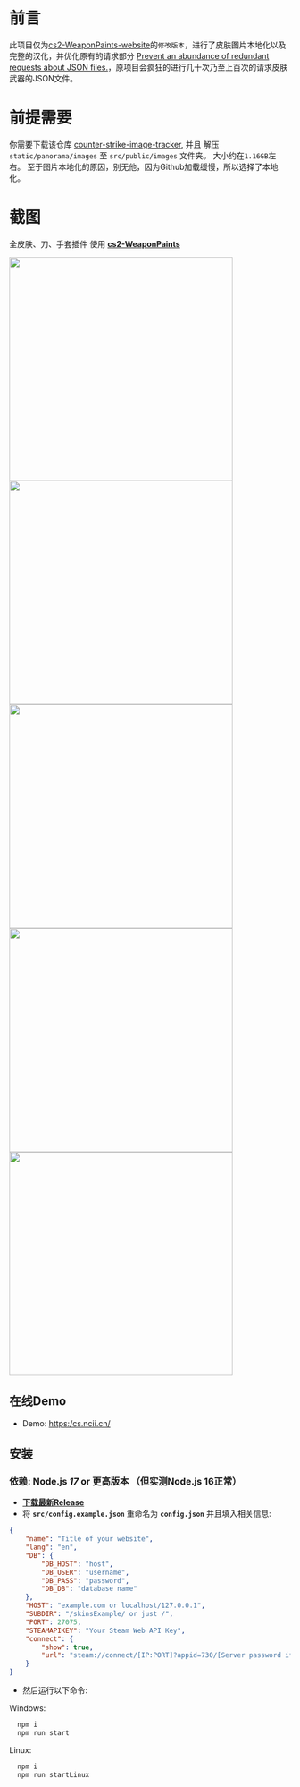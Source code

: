 # 前言
此项目仅为[cs2-WeaponPaints-website](https://github.com/L1teD/cs2-WeaponPaints-website)的`修改版本`，进行了皮肤图片本地化以及完整的汉化，并优化原有的请求部分 [Prevent an abundance of redundant requests about JSON files.](https://github.com/L1teD/cs2-WeaponPaints-website/pull/12)，原项目会疯狂的进行几十次乃至上百次的请求皮肤武器的JSON文件。

# 前提需要

你需要下载该仓库 [counter-strike-image-tracker](https://github.com/ByMykel/counter-strike-image-tracker/), 并且 解压 `static/panorama/images` 至 `src/public/images` 文件夹。
大小约在`1.16GB`左右。
至于图片本地化的原因，别无他，因为Github加载缓慢，所以选择了本地化。

# 截图

全皮肤、刀、手套插件 使用 **[cs2-WeaponPaints](https://github.com/Nereziel/cs2-WeaponPaints/)**

<div>
    <img src="https://github.com/L1teD/cs2-WeaponPaints-website/blob/main/previews/1.png?raw=true" width="400">
    <img src="https://github.com/L1teD/cs2-WeaponPaints-website/blob/main/previews/2.png?raw=true" width="400">
    <img src="https://github.com/L1teD/cs2-WeaponPaints-website/blob/main/previews/3.png?raw=true" width="400">
    <img src="https://github.com/L1teD/cs2-WeaponPaints-website/blob/main/previews/4.png?raw=true" width="400">
    <img src="https://github.com/L1teD/cs2-WeaponPaints-website/blob/main/previews/5.png?raw=true" width="400">
</div>


## 在线Demo
- Demo: [https:/cs.ncii.cn/](https:/cs.ncii.cn/)

## 安装

### 依赖: Node.js *17* or 更高版本 （但实测Node.js 16正常）

- **[下载最新Release](https://github.com/SwaggyMacro/cs2-WeaponPaints-Web/releases)**
- 将 **`src/config.example.json`** 重命名为 **`config.json`** 并且填入相关信息:
```json
{
    "name": "Title of your website",
    "lang": "en", 
    "DB": {
        "DB_HOST": "host",
        "DB_USER": "username",
        "DB_PASS": "password",
        "DB_DB": "database name"
    },
    "HOST": "example.com or localhost/127.0.0.1",
    "SUBDIR": "/skinsExample/ or just /",
    "PORT": 27075,
    "STEAMAPIKEY": "Your Steam Web API Key",
    "connect": {
        "show": true,
        "url": "steam://connect/[IP:PORT]?appid=730/[Server password if needed]"
    }
}
```

- 然后运行以下命令:

Windows:
```bash
  npm i
  npm run start
```

Linux:
```bash
  npm i
  npm run startLinux
```
